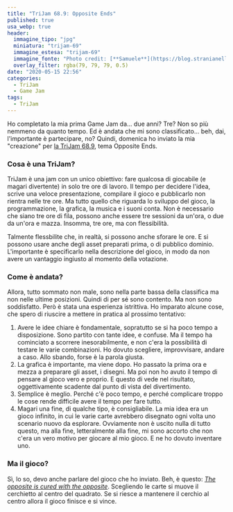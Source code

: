 ```yaml
---
title: "TriJam 68.9: Opposite Ends"
published: true
usa_webp: true
header:
  immagine_tipo: "jpg"
  miniatura: "trijam-69"
  immagine_estesa: "trijam-69"
  immagine_fonte: "Photo credit: [**Samuele**](https://blog.stranianelli.com/)"
  overlay_filter: rgba(79, 79, 79, 0.5)
date: "2020-05-15 22:56"
categories:
  - TriJam
  - Game Jam
tags:
  - TriJam
---
```


Ho completato la mia prima Game Jam da... due anni? Tre? Non so più nemmeno da quanto tempo. Ed è andata che mi sono classificato... beh, dai, l'importante è partecipare, no? Quindi, domenica ho inviato la mia "creazione" per [la TriJam 68.9](https://trijam.itch.io/), tema Opposite Ends.

### Cosa è una TriJam?

TriJam è una jam con un unico obiettivo: fare qualcosa di giocabile (e magari divertente) in solo tre ore di lavoro. Il tempo per decidere l'idea, scrive una veloce presentazione, compilare il gioco e pubblicarlo non rientra nelle tre ore. Ma tutto quello che riguarda lo sviluppo del gioco, la programmazione, la grafica, la musica e i suoni conta. Non è necessario che siano tre ore di fila, possono anche essere tre sessioni da un'ora, o due da un'ora e mazza. Insomma, tre ore, ma con flessibilità.

Talmente flessbilite che, in realtà, si possono anche sforare le ore. E si possono usare anche degli asset preparati prima, o di pubblico dominio. L'importante è specificarlo nella descrizione del gioco, in modo da non avere un vantaggio ingiusto al momento della votazione.

### Come è andata?

Allora, tutto sommato non male, sono nella parte bassa della classifica ma non nelle ultime posizioni. Quindi di per sé sono contento. Ma non sono soddisfatto. Però è stata una esperienza istrittiva. Ho imparato alcune cose, che spero di riuscire a mettere in pratica al prossimo tentativo:

1. Avere le idee chiare è fondamentale, sopratutto se si ha poco tempo a disposizione. Sono partito con tante idee, e confuse. Ma il tempo ha cominciato a scorrere inesorabilmente, e non c'era la possibilità di testare le varie combinazioni. Ho dovuto scegliere, improvvisare, andare a caso. Allo sbando, forse è la parola giusta.
2. La grafica è importante, ma viene dopo. Ho passato la prima ora e mezza a preparare gli asset, i disegni. Ma poi non ho avuto il tempo di pensare al gioco vero e proprio. E questo di vede nel risultato, oggettivamente scadente dal punto di vista del divertimento.
3. Semplice è meglio. Perché c'è poco tempo, e perché complicare troppo le cose rende difficile avere il tempo per fare tutto.
4. Magari una fine, di qualche tipo, è consigliabile. La mia idea era un gioco infinito, in cui le varie carte avrebbero disegnato ogni volta uno scenario nuovo da esplorare. Ovviamente non è uscito nulla di tutto questo, ma alla fine, letteralmente alla fine, mi sono accorto che non c'era un vero motivo per giocare al mio gioco. E ne ho dovuto inventare uno.

### Ma il gioco?

Sì, lo so, devo anche parlare del gioco che ho inviato. Beh, è questo: _[The opposite is cured with the opposite](https://el3um4s.itch.io/the-opposite-is-cured-with-the-opposite)_. Scegliendo le carte si muove il cerchietto al centro del quadrato. Se si riesce a mantenere il cerchio al centro allora il gioco finisce e si vince.
